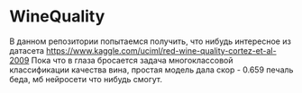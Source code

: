 # WineQuality
В данном репозитории попытаемся получить, что нибудь интересное из датасета https://www.kaggle.com/uciml/red-wine-quality-cortez-et-al-2009 
Пока что в глаза бросается задача многоклассовой классификации качества вина, простая модель дала скор - 0.659 печаль беда, мб нейросети что нибудь смогут.
